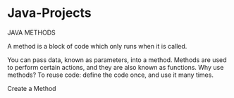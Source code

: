 # Java-Projects

JAVA METHODS

A method is a block of code which only runs when it is called.

You can pass data, known as parameters, into a method.
Methods are used to perform certain actions, and they are also known as functions.
Why use methods? To reuse code: define the code once, and use it many times.

Create a Method

